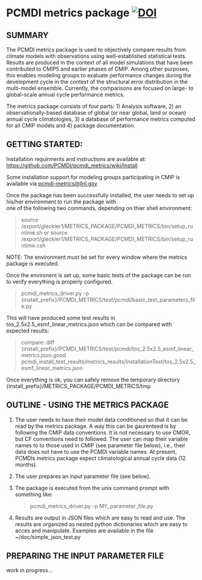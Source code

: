 PCMDI metrics package [![DOI](https://zenodo.org/badge/6619/UV-CDAT/uvcdat.png)](http://dx.doi.org/10.5281/zenodo.12251)
======

SUMMARY
-------

The PCMDI metrics package is used to objectively compare results from climate models with observations using well-established statistical tests. Results are produced in the context of all model simulations that have been contributed to CMIP5 and earlier phases of CMIP.  Among other purposes, this enables modeling groups to exaluate performance changes during the development cycle in the context of the structural error distribution in the multi-model ensemble. Currently, the comparisons are focused on large- to global-scale annual cycle performance metrics.

The metrics package consists of four parts: 1) Analysis software, 2) an observationally-based database of global (or near global, land or ocean) annual cycle climatologies, 3) a database of performance metrics computed for all CMIP models and 4) package documentation.


GETTING STARTED:
----------------

Installation requirments and instructions are available at: https://github.com/PCMDI/pcmdi_metrics/wiki/Install

Some installation support for modeling groups participating in CMIP is available via pcmdi-metrics@llnl.gov

Once the package has been successfully installed, the user needs to set up his/her environment to run the package with  
one of the following two commands, depending on thier shell environment:

   >  source /export/gleckler1/METRICS_PACKAGE/PCMDI_METRICS/bin/setup_runtime.sh
or
   >  source /export/gleckler1/METRICS_PACKAGE/PCMDI_METRICS/bin/setup_runtime.csh

NOTE:  The environment must be set for every window where the metrics package is executed.

Once the environent is set up, some basic tests of the package can be run to verify everything is properly configured.  

   >  pcmdi_metrics_driver.py -p {install_prefix}/PCMDI_METRICS/test/pcmdi/basic_test_parameters_file.py

This will have produced some test results in tos_2.5x2.5_esmf_linear_metrics.json which can be compared with expected results: 

> compare: diff {install_prefix}/PCMDI_METRICS/test/pcmdi/tos_2.5x2.5_esmf_linear_metrics.json.good pcmdi_install_test_results/metrics_results/installationTest/tos_2.5x2.5_esmf_linear_metrics.json

Once everything is ok, you can safely remove the temporary directory {install_prefix}/METRICS_PACKAGE/PCMDI_METRICS/tmp


OUTLINE - USING THE METRICS PACKAGE
-----------------------------------

1) The user needs to have their model data conditioned so that it can be read by the metrics package.  A way this can be gaurenteed is by following the CMIP data conventions. It is not necessary to use CMOR, but CF conventions need to followed.  The user can map their variable names to to those used in CMIP (see parameter file below), i.e., their data does not have to use the PCMDI variable names.  At present, PCMDIs metrics package expect climatological annual cycle data (12 months).   

2) The user prepares an input parameter file (see below).  

3) The package is executed from the unix command prompt with something like:

   >  pcmdi_metrics_driver.py -p MY_parameter_file.py   

4) Results are output in JSON files which are easy to read and use. The results are organized as nested python dictionaries which are easy to acces and manipulate.  Examples are available in the file ~/doc/simple_json_test.py    

PREPARING THE INPUT PARAMETER FILE
----------------------------------

work in progress...


